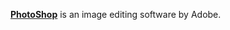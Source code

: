 [**PhotoShop**](https://www.adobe.com/products/photoshop.html) is an image editing software by Adobe.
